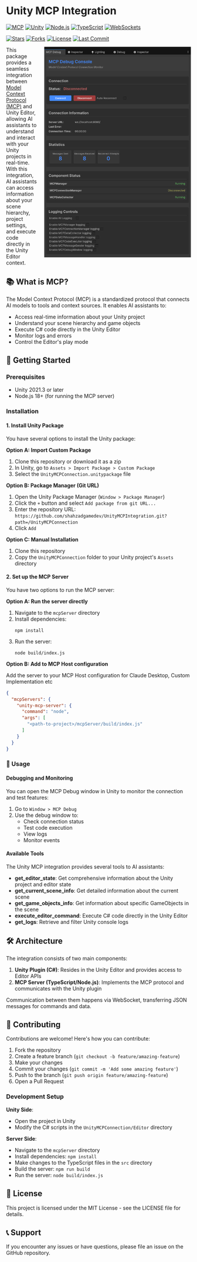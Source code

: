 # Unity MCP Integration 

[![MCP](https://badge.mcpx.dev)](https://modelcontextprotocol.io/introduction)
[![Unity](https://img.shields.io/badge/Unity-2021.3%2B-green?logo=https://w7.pngwing.com/pngs/426/535/png-transparent-unity-new-logo-tech-companies-thumbnail.png)](https://unity.com)
[![Node.js](https://img.shields.io/badge/Node.js-18%2B-green)](https://nodejs.org)
[![TypeScript](https://img.shields.io/badge/TypeScript-5.0-blue)](https://www.typescriptlang.org)
[![WebSockets](https://img.shields.io/badge/WebSockets-API-orange)](https://developer.mozilla.org/en-US/docs/Web/API/WebSockets_API)

[![Stars](https://img.shields.io/github/stars/shahzadgamedev/UnityMCPIntegration)](https://github.com/shahzadgamedev/UnityMCPIntegration/stargazers)
[![Forks](https://img.shields.io/github/forks/shahzadgamedev/UnityMCPIntegration)](https://github.com/shahzadgamedev/UnityMCPIntegration/network/members)
[![License](https://img.shields.io/github/license/shahzadgamedev/UnityMCPIntegration)](https://github.com/shahzadgamedev/UnityMCPIntegration/blob/main/LICENSE)
[![Last Commit](https://img.shields.io/github/last-commit/shahzadgamedev/UnityMCPIntegration)](https://github.com/shahzadgamedev/UnityMCPIntegration/commits/main)

<div align="center">
  <img src="mcpInspector.png" alt="Unity MCP Inspector" width="400" align="right" style="margin-left: 20px; margin-bottom: 20px;"/>
</div>

This package provides a seamless integration between [Model Context Protocol (MCP)](https://modelcontextprotocol.io/) and Unity Editor, allowing AI assistants to understand and interact with your Unity projects in real-time. With this integration, AI assistants can access information about your scene hierarchy, project settings, and execute code directly in the Unity Editor context.

## 📚 What is MCP?

The Model Context Protocol (MCP) is a standardized protocol that connects AI models to tools and context sources. It enables AI assistants to:

- Access real-time information about your Unity project
- Understand your scene hierarchy and game objects
- Execute C# code directly in the Unity Editor
- Monitor logs and errors
- Control the Editor's play mode

## 🚀 Getting Started

### Prerequisites

- Unity 2021.3 or later
- Node.js 18+ (for running the MCP server)

### Installation

#### 1. Install Unity Package

You have several options to install the Unity package:

**Option A: Import Custom Package**
1. Clone this repository or download it as a zip
2. In Unity, go to `Assets > Import Package > Custom Package`
3. Select the `UnityMCPConnection.unitypackage` file

**Option B: Package Manager (Git URL)**
1. Open the Unity Package Manager (`Window > Package Manager`)
2. Click the `+` button and select `Add package from git URL...`
3. Enter the repository URL: `https://github.com/shahzadgamedev/UnityMCPIntegration.git?path=/UnityMCPConnection`
4. Click `Add`

**Option C: Manual Installation**
1. Clone this repository
2. Copy the `UnityMCPConnection` folder to your Unity project's `Assets` directory

#### 2. Set up the MCP Server

You have two options to run the MCP server:

**Option A: Run the server directly**

1. Navigate to the `mcpServer` directory
2. Install dependencies:
   ```
   npm install
   ```
3. Run the server:
   ```
   node build/index.js
   ```

**Option B: Add to MCP Host configuration**

Add the server to your MCP Host configuration for Claude Desktop, Custom Implementation etc

```json
{
  "mcpServers": {
    "unity-mcp-server": {
      "command": "node",
      "args": [
        "<path-to-project>/mcpServer/build/index.js"
      ]
    }
  }
}
```

### 🔧 Usage

#### Debugging and Monitoring

You can open the MCP Debug window in Unity to monitor the connection and test features:

1. Go to `Window > MCP Debug`
2. Use the debug window to:
   - Check connection status
   - Test code execution
   - View logs
   - Monitor events

#### Available Tools

The Unity MCP integration provides several tools to AI assistants:

- **get_editor_state**: Get comprehensive information about the Unity project and editor state
- **get_current_scene_info**: Get detailed information about the current scene
- **get_game_objects_info**: Get information about specific GameObjects in the scene
- **execute_editor_command**: Execute C# code directly in the Unity Editor
- **get_logs**: Retrieve and filter Unity console logs

## 🛠️ Architecture

The integration consists of two main components:

1. **Unity Plugin (C#)**: Resides in the Unity Editor and provides access to Editor APIs
2. **MCP Server (TypeScript/Node.js)**: Implements the MCP protocol and communicates with the Unity plugin

Communication between them happens via WebSocket, transferring JSON messages for commands and data.

## 👥 Contributing

Contributions are welcome! Here's how you can contribute:

1. Fork the repository
2. Create a feature branch (`git checkout -b feature/amazing-feature`)
3. Make your changes
4. Commit your changes (`git commit -m 'Add some amazing feature'`)
5. Push to the branch (`git push origin feature/amazing-feature`)
6. Open a Pull Request

### Development Setup

**Unity Side**:
- Open the project in Unity
- Modify the C# scripts in the `UnityMCPConnection/Editor` directory

**Server Side**:
- Navigate to the `mcpServer` directory
- Install dependencies: `npm install`
- Make changes to the TypeScript files in the `src` directory
- Build the server: `npm run build`
- Run the server: `node build/index.js`

## 📄 License

This project is licensed under the MIT License - see the LICENSE file for details.

## 📞 Support

If you encounter any issues or have questions, please file an issue on the GitHub repository.